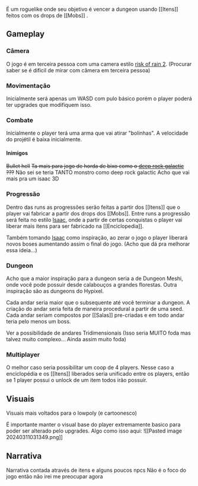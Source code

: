 É um roguelike onde seu objetivo é vencer a dungeon usando [[Itens]] feitos com os drops de [[Mobs]] .


## Gameplay

### Câmera
O jogo é em terceira pessoa com uma camera estilo [risk of rain 2](https://store.steampowered.com/app/632360/Risk_of_Rain_2/). (Procurar saber se é dificil de mirar com câmera em terceira pessoa)

### Movimentação
Inicialmente será apenas um WASD com pulo básico porém o player poderá ter upgrades que modifiquem isso.

### Combate 
Inicialmente o player terá uma arma que vai atirar "bolinhas". A velocidade do projétil é baixa inicialmente.

#### Inimigos
~~Bullet hell~~
~~Ta mais para jogo de horda de bixo como o [deep rock galactic](https://store.steampowered.com/app/548430/Deep_Rock_Galactic/) ???~~
Não sei se teria TANTO monstro como deep rock galactic
Acho que vai mais pra um isaac 3D


### Progressão
Dentro das runs as progressões serão feitas a partir dos [[Itens]] que o player vai fabricar a partir dos drops dos [[Mobs]]. 
Entre runs a progressão será feita no estilo [Isaac](https://store.steampowered.com/app/250900/The_Binding_of_Isaac_Rebirth/), onde a partir de certas conquistas o player vai liberar mais itens para ser fabricado na [[Enciclopedia]].

Também tomando [Isaac](https://store.steampowered.com/app/250900/The_Binding_of_Isaac_Rebirth/) como inspiração, ao zerar o jogo o player liberará novos boses aumentando assim o final do jogo.
(Acho que dá pra melhorar essa ideia...)

### Dungeon
Acho que a maior inspiração para a dungeon seria a de Dungeon Meshi, onde você pode possuir desde calabouços a grandes florestas.
Outra inspiração são as dungeons do Hypixel.

Cada andar seria maior que o subsequente até você terminar a dungeon.
A criação do andar seria feita de maneira procedural a partir de uma seed. 
Cada andar seriam compostos por [[Salas]] pre-criadas e em todo andar teria pelo menos um boss.

Ver a possibilidade de andares Tridimensionais (Isso seria MUITO foda mas talvez muito complexo... Ainda assim muito foda)


### Multiplayer
O melhor caso seria possibilitar um coop de 4 players. 
Nesse caso a enciclopédia e os [[Itens]] liberados seria unificado entre os players, então se 1 player possui o unlock de um item todos irão possuir.




## Visuais
Visuais mais voltados para o lowpoly (e cartoonesco)

É importante manter o visual base do player extremamente basico para poder ser alterado pelo upgrades. Algo como isso aqui:
![[Pasted image 20240311031349.png]]


## Narrativa
Narrativa contada através de itens e alguns poucos npcs
Não é o foco do jogo então não irei me preocupar agora
